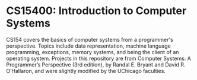 # CS15400: Introduction to Computer Systems

CS154 covers the basics of computer systems from a programmer's perspective. Topics include data representation, machine language programming, exceptions, memory systems, and being the client of an operating system. Projects in this repository are from Computer Systems: A Programmer’s Perspective (3rd edition), by Randal E. Bryant and David R. O’Hallaron, and were slightly modified by the UChicago faculties. 

